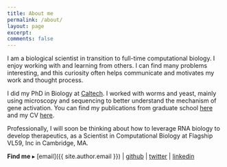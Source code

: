 ```yaml
---
title: About me
permalink: /about/
layout: page
excerpt:
comments: false
---
```


I am a biological scientist in transition to full-time computational biology.
I enjoy working with and learning from others. I can find many problems
interesting, and this curiosity often helps communicate and motivates my work
and thought process. 

I did my PhD in Biology at [Caltech](https://www.caltech.edu).
I worked with worms and yeast, mainly using microscopy and sequencing to 
better understand the mechanism of gene activation.
You can find my publications from graduate school [here](https://scholar.google.com/citations?user=ERRyb1sAAAAJ&hl=en&oi=ao) 
and my CV [here](/cv).

Professionally, I will soon be thinking about how to leverage RNA biology to develop therapeutics, as
a Scientist in Computational Biology at Flagship VL59, Inc in Cambridge, MA.

**Find me** ▸
[email]({{ site.author.email }}) |
[github](https://github.com/pquinter) |
[twitter](https://twitter.com/porfirioquin) |
[linkedin](https://www.linkedin.com/in/porfirio-quintero/) 
